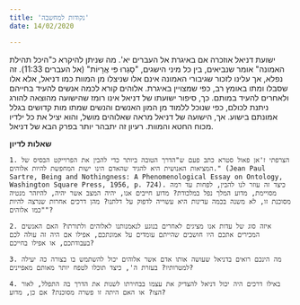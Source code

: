 ```yaml
---
title: 'נקודות למחשבה'
date: 14/02/2020

---
```


ישועת דניאל אוזכרה אם באיגרת אל העברים יא'. מה שניתן להיקרא כ"היכל תהילת האמונה" אומר שנביאים, בין כל מיני הישגים, "סָגְרוּ פִּי אֲרָיוֹת" (אל העברים 11:33). זה נפלא, אך עלינו לזכור שגיבורי האמונה אינם אלו שניצלו מן המוות כמו דניאל, אלא אלו שסבלו ומתו באומץ רב, כפי שמצויין באיגרת. אלוהים קורא לכמה אנשים להעיד בחייהם ולאחרים להעיד במותם. כך, סיפור ישועתו של דניאל אינו רומז שהישועה מהוצאה להורג ניתנת לכולם, כפי שנוכל ללמוד מן המון האנשים והנשים שמתו מות קדושים בגלל אמונתם בישוע. אך, הישועה של דניאל מראה שאלוהים מושל, והוא יציל את כל ילדיו מכוח החטא והמוות. רעיון זה יתבהר יותר בפרק הבא של דניאל.

**שאלות לדיון**

`1.	הצרפתי ז'אן פאול סטרא כתב פעם ש"הדרך הטובה ביותר כדי להבין את הפרוייקט הבסיס של המציאות האנושית היא להגיד שהאדם הינו ישות המחפשת להיות אלוהים." (Jean Paul Sartre, Being and Nothingness: A Phenomenological Essay on Ontology, Washington Square Press, 1956, p. 724). כיצד זה עוזר לנו להבין, לפחות עד רמה מסויימת, מדוע המלך נפל במלכודת? מדוע חייבים אנו, יהיה המצב אשר יהיה, להיזהר מנטיה מסוכנת זו, לא משנה בכמה עדינות היא עשוייה לדפוק על דלתנו? מהן דרכים אחרות שנרצה להיות "כמו אלוהים"?`

`2.	איזה סוג של עדות אנו מציגים לאחרים בנוגע לנאמנותנו לאלוהים ולתורתו? האם האנשים המכירים אתכם היו חושבים שהייתם עומדים על אמונתכם, אפילו אם היה זה עולה לכם בעבודתכם, או אפילו בחייכם?`

`3.	מה הינכם רואים בדניאל שעושה אותו אדם אשר אלוהים יכול להשתמש בו בצורה כה יעילה למטרותיו? בעזרת ה', כיצד תוכלו לטפח יותר מאותם מאפיינים?`

`4.	באילו דרכים היה יכול דניאל להצדיק את עצמו בבחירתו לשנות את הדרך בה התפלל, לאור הצו? או האם היתה זו פשרה מסוכנת? אם כן, מדוע?`